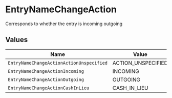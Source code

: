 # EntryNameChangeAction

Corresponds to whether the entry is incoming outgoing


## Values

| Name                                     | Value                                    |
| ---------------------------------------- | ---------------------------------------- |
| `EntryNameChangeActionActionUnspecified` | ACTION_UNSPECIFIED                       |
| `EntryNameChangeActionIncoming`          | INCOMING                                 |
| `EntryNameChangeActionOutgoing`          | OUTGOING                                 |
| `EntryNameChangeActionCashInLieu`        | CASH_IN_LIEU                             |